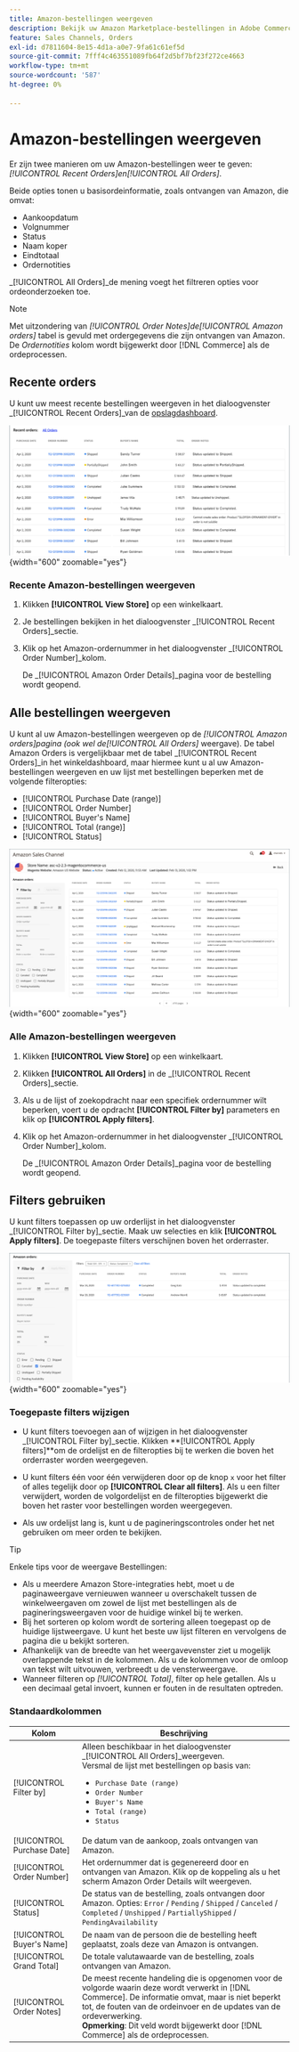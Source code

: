 ```yaml
---
title: Amazon-bestellingen weergeven
description: Bekijk uw Amazon Marketplace-bestellingen in Adobe Commerce of Magento Open Source Admin.
feature: Sales Channels, Orders
exl-id: d7811604-8e15-4d1a-a0e7-9fa61c61ef5d
source-git-commit: 7fff4c463551089fb64f2d5bf7bf23f272ce4663
workflow-type: tm+mt
source-wordcount: '587'
ht-degree: 0%

---
```


# Amazon-bestellingen weergeven

Er zijn twee manieren om uw Amazon-bestellingen weer te geven: _[!UICONTROL Recent Orders]_en_[!UICONTROL All Orders]_.

Beide opties tonen u basisordeinformatie, zoals ontvangen van Amazon, die omvat:

- Aankoopdatum
- Volgnummer
- Status
- Naam koper
- Eindtotaal
- Ordernotities

_[!UICONTROL All Orders]_de mening voegt het filtreren opties voor ordeonderzoeken toe.

>[!NOTE]
>
>Met uitzondering van _[!UICONTROL Order Notes]_de_[!UICONTROL Amazon orders]_ tabel is gevuld met ordergegevens die zijn ontvangen van Amazon. De _Ordernotities_ kolom wordt bijgewerkt door [!DNL Commerce] als de ordeprocessen.

## Recente orders

U kunt uw meest recente bestellingen weergeven in het dialoogvenster _[!UICONTROL Recent Orders]_van de [opslagdashboard](./amazon-store-dashboard.md).

![Recente bestellingen](assets/amazon-recent-orders-imported.png){width="600" zoomable="yes"}

### Recente Amazon-bestellingen weergeven

1. Klikken **[!UICONTROL View Store]** op een winkelkaart.

1. Je bestellingen bekijken in het dialoogvenster _[!UICONTROL Recent Orders]_sectie.

1. Klik op het Amazon-ordernummer in het dialoogvenster _[!UICONTROL Order Number]_kolom.

   De _[!UICONTROL Amazon Order Details]_pagina voor de bestelling wordt geopend.

## Alle bestellingen weergeven

U kunt al uw Amazon-bestellingen weergeven op de _[!UICONTROL Amazon orders]_pagina (ook wel de_[!UICONTROL All Orders]_ weergave). De tabel Amazon Orders is vergelijkbaar met de tabel _[!UICONTROL Recent Orders]_in het winkeldashboard, maar hiermee kunt u al uw Amazon-bestellingen weergeven en uw lijst met bestellingen beperken met de volgende filteropties:

- [!UICONTROL Purchase Date (range)]
- [!UICONTROL Order Number]
- [!UICONTROL Buyer's Name]
- [!UICONTROL Total (range)]
- [!UICONTROL Status]

![Amazon-orders](assets/amazon-orders-list-all.png){width="600" zoomable="yes"}

### Alle Amazon-bestellingen weergeven

1. Klikken **[!UICONTROL View Store]** op een winkelkaart.

1. Klikken **[!UICONTROL All Orders]** in de _[!UICONTROL Recent Orders]_sectie.

1. Als u de lijst of zoekopdracht naar een specifiek ordernummer wilt beperken, voert u de opdracht **[!UICONTROL Filter by]** parameters en klik op **[!UICONTROL Apply filters]**.

1. Klik op het Amazon-ordernummer in het dialoogvenster _[!UICONTROL Order Number]_kolom.

   De _[!UICONTROL Amazon Order Details]_pagina voor de bestelling wordt geopend.

## Filters gebruiken

U kunt filters toepassen op uw orderlijst in het dialoogvenster _[!UICONTROL Filter by]_sectie. Maak uw selecties en klik **[!UICONTROL Apply filters]**. De toegepaste filters verschijnen boven het orderraster.

![Filters voor het weergeven van Amazon-orders](assets/amazon-orders-filter-view.png){width="600" zoomable="yes"}

### Toegepaste filters wijzigen

- U kunt filters toevoegen aan of wijzigen in het dialoogvenster _[!UICONTROL Filter by]_sectie. Klikken **[!UICONTROL Apply filters]**om de ordelijst en de filteropties bij te werken die boven het orderraster worden weergegeven.

- U kunt filters één voor één verwijderen door op de knop `x` voor het filter of alles tegelijk door op **[!UICONTROL Clear all filters]**. Als u een filter verwijdert, worden de volgordelijst en de filteropties bijgewerkt die boven het raster voor bestellingen worden weergegeven.

- Als uw ordelijst lang is, kunt u de pagineringscontroles onder het net gebruiken om meer orden te bekijken.

>[!TIP]
>
>Enkele tips voor de weergave Bestellingen:
>
>- Als u meerdere Amazon Store-integraties hebt, moet u de paginaweergave vernieuwen wanneer u overschakelt tussen de winkelweergaven om zowel de lijst met bestellingen als de pagineringsweergaven voor de huidige winkel bij te werken.
>- Bij het sorteren op kolom wordt de sortering alleen toegepast op de huidige lijstweergave. U kunt het beste uw lijst filteren en vervolgens de pagina die u bekijkt sorteren.
>- Afhankelijk van de breedte van het weergavevenster ziet u mogelijk overlappende tekst in de kolommen. Als u de kolommen voor de omloop van tekst wilt uitvouwen, verbreedt u de vensterweergave.
>- Wanneer filteren op _[!UICONTROL Total]_, filter op hele getallen. Als u een decimaal getal invoert, kunnen er fouten in de resultaten optreden.

### Standaardkolommen

| Kolom | Beschrijving |
|----------------------------|------------------------------------------------------------------------------------------------------------------------------------------------------------------------------------------------------------------------------------------------------------|
| [!UICONTROL Filter by] | Alleen beschikbaar in het dialoogvenster _[!UICONTROL All Orders]_weergeven.<br>Versmal de lijst met bestellingen op basis van:<ul><li>`Purchase Date (range)`</li><li>`Order Number`</li><li>`Buyer's Name`</li><li>`Total (range)`</li><li>`Status`</li></ul> |
| [!UICONTROL Purchase Date] | De datum van de aankoop, zoals ontvangen van Amazon. |
| [!UICONTROL Order Number] | Het ordernummer dat is gegenereerd door en ontvangen van Amazon. Klik op de koppeling als u het scherm Amazon Order Details wilt weergeven. |
| [!UICONTROL Status] | De status van de bestelling, zoals ontvangen door Amazon. Opties: `Error` / `Pending` / `Shipped` / `Canceled` / `Completed` / `Unshipped` / `PartiallyShipped` / `PendingAvailability` |
| [!UICONTROL Buyer's Name] | De naam van de persoon die de bestelling heeft geplaatst, zoals deze van Amazon is ontvangen. |
| [!UICONTROL Grand Total] | De totale valutawaarde van de bestelling, zoals ontvangen van Amazon. |
| [!UICONTROL Order Notes] | De meest recente handeling die is opgenomen voor de volgorde waarin deze wordt verwerkt in [!DNL Commerce]. De informatie omvat, maar is niet beperkt tot, de fouten van de ordeinvoer en de updates van de ordeverwerking.<br>**Opmerking**: Dit veld wordt bijgewerkt door [!DNL Commerce] als de ordeprocessen. |
